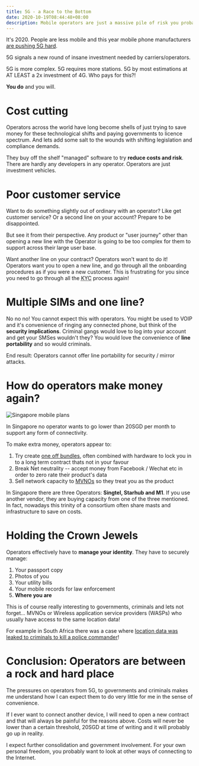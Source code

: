 ```yaml
---
title: 5G - a Race to the Bottom
date: 2020-10-19T08:44:48+08:00
description: Mobile operators are just a massive pile of risk you probably want to avoid
---
```


It's 2020. People are less mobile and this year mobile phone manufacturers [are
pushing 5G hard](https://twitter.com/dramocle/status/1316649461364518912).

5G signals a new round of insane investment needed by carriers/operators.

5G is more complex. 5G requires more stations. 5G by most estimations at AT
LEAST a 2x investment of 4G. Who pays for this?!

**You do** and you will.

# Cost cutting

Operators across the world have long become shells of just trying to save money
for these technological shifts and paying governments to licence spectrum.
And lets add some salt to the wounds with shifting legislation and compliance
demands.

They buy off the shelf "managed" software to try **reduce costs and risk**.
There are hardly any developers in any operator. Operators are just investment
vehicles.

# Poor customer service

Want to do something slightly out of ordinary with an operator? Like get
customer service? Or a second line on your account? Prepare to be disappointed.

But see it from their perspective. Any product or "user journey" other than
opening a new line with the Operator is going to be too complex for them to
support across their large user base.

Want another line on your contract? Operators won't want to do it! Operators want
you to open a new line, and go through all the onboarding procedures as if you
were a new customer. This is frustrating for you since you need to go through
all the <abbr title="Know Your Customer">KYC</abbr> process again!

# Multiple SIMs and one line?

No no no! You cannot expect this with operators. You might be used to VOIP and
it's convenience of ringing any connected phone, but think of the **security
implications**. Criminal gangs would love to log into your account and get your
SMSes wouldn't they? You would love the convenience of **line portability** and so
would criminals.

End result: Operators cannot offer line portability for security / mirror attacks.

# How do operators make money again?

<img src="https://s.natalian.org/2020-10-19/290720-Cheapest-SIM-Only-Plan.png" alt="Singapore mobile plans">

In Singapore no operator wants to go lower than 20SGD per month to support any form of connectivity.

To make extra money, operators appear to:

1. Try create [one off bundles](https://natalian.org/2016/03/11/Prepaid_mobile_plans/), often combined with hardware to lock you in to a long term contract thats not in your favour
1. Break Net neutrality -- accept money from Facebook / Wechat etc in order to zero rate their product's data
2. Sell network capacity to [MVNOs](https://en.wikipedia.org/wiki/Mobile_virtual_network_operator) so they treat you as the product

In Singapore there are three Operators: **Singtel, Starhub and M1**. If you use
another vendor, they are buying capacity from one of the three mentioned. In
fact, nowadays this trinity of a consortium often share masts and infrastructure
to save on costs.

# Holding the Crown Jewels

Operators effectively have to **manage your identity**. They have to securely
manage:

1. Your passport copy
2. Photos of you
3. Your utility bills
4. Your mobile records for law enforcement
5. **Where you are**

This is of course really interesting to governments, criminals and lets not
forget... MVNOs or Wireless application service providers (WASPs) who usually
have access to the same location data!

For example in South Africa there was a case where [location data was leaked to criminals to kill a police commander](https://mybroadband.co.za/news/cellular/371884-vodacom-and-mtn-data-linked-to-assassination-scandal.html)!

# Conclusion: Operators are between a rock and hard place

The pressures on operators from 5G, to governments and criminals makes me
understand how I can expect them to do very little for me in the sense of
convenience.

If I ever want to connect another device, I will need to open a new contract
and that will always be painful for the reasons above. Costs will never be
lower than a certain threshold, 20SGD at time of writing and it will probably
go up in reality.

I expect further consolidation and government involvement. For your own
personal freedom, you probably want to look at other ways of connecting to the
Internet.
